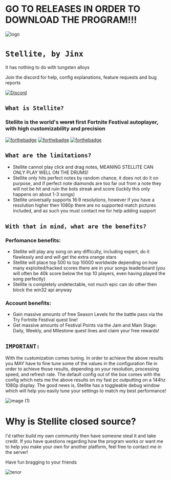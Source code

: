 # GO TO RELEASES IN ORDER TO DOWNLOAD THE PROGRAM!!!
![logo](https://github.com/JinxTheCatto/Stellite/assets/59938808/0933bfe3-dbf1-43c8-9c00-d4c168a66944)

# `Stellite, by Jinx`
It has nothing to do with tungsten alloys

Join the discord for help, config explanations, feature requests and bug reports

[![Discord](https://img.shields.io/discord/1203788041693429820?style=for-the-badge&color=7289da&logo=discord&logoColor=white)](https://discord.gg/bkWf3AqrEY)

## `What is Stellite?`
### Stellite is the world's ~~worst~~ first Fortnite Festival autoplayer, with high customizability and precision
[![forthebadge](https://forthebadge.com/images/badges/0-percent-optimized.svg)]([https://forthebadge.com](https://discord.gg/bkWf3AqrEY)) [![forthebadge](https://forthebadge.com/images/badges/ctrl-c-ctrl-v.svg)](https://discord.gg/bkWf3AqrEY) [![forthebadge](https://forthebadge.com/images/badges/eicar-antivirus-test-string.svg)]([https://forthebadge.com](https://discord.gg/bkWf3AqrEY))

## `What are the limitations?`
- Stellite cannot play click and drag notes, MEANING STELLITE CAN ONLY PLAY WELL ON THE DRUMS!
- Stellite only hits perfect notes by random chance, it does not do it on purpose, and if perfect note diamonds are too far out from a note they will not be hit and ruin the bots streak and score (luckily this only happens on about 1-3 songs)
- Stellite universally supports 16:9 resolutions, however if you have a resolution higher then 1080p there are no supported match pictures included, and as such you must contact me for help adding support

## `With that in mind, what are the benefits?`
### Perfomance benefits:
- Stellite will play any song on any difficulty, including expert, do it flawlessly and and will get the extra orange stars
- Stellite will place top 500 to top 10000 worldwide depending on how many exploited/hacked scores there are in your songs leaderboard (you will often be 40k score below the top 10 players, even having played the song perfectly)
- Stellite is completely undetectable, not much epic can do other then block the win32 api anyway

### Account benefits:
- Gain massive amounts of free Season Levels for the battle pass via the Try Fortnite Festival quest line!
- Get massive amounts of Festival Points via the Jam and Main Stage: Daily, Weekly, and Milestone quest lines and claim your free rewards!

## `IMPORTANT:`
With the customization comes tuning. In order to achieve the above results you MAY have to fine tune some of the values in the configuration file in order to achieve those results, depending on your resolution, processing speed, and refresh rate. The default config out of the box comes with the config which nets me the above results on my fast pc outputting on a 144hz 1080p display. The good news is, Stellite has a toggleable debug window which will help you easily tune your settings to match my best performance!

![image (1)](https://github.com/JinxTheCatto/Stellite/assets/59938808/48f38ccf-3072-41d3-b832-703070346735)

# Why is Stellite closed source?
I'd rather build my own community then have someone steal it and take credit. If you have questions regarding how the program works or want me to help you make your own for another platform, feel free to contact me in the server!

Have fun bragging to your friends

![tenor](https://github.com/JinxTheCatto/Stellite/assets/59938808/f8d9a998-575e-4e94-baa3-dad5102d9f5e)
